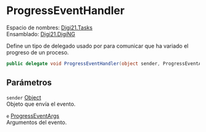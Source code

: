 # ProgressEventHandler

Espacio de nombres: [Digi21.Tasks](/digi3d-net/programacion/.net/referencia/digi21.diging/digi21.tasks/)  
Ensamblado: [Digi21.DigiNG](/digi3d-net/programacion/.net/referencia/digi21.diging.plugin/digi21.diging/)

Define un tipo de delegado usado por para comunicar que ha variado el progreso de un proceso.

```csharp
public delegate void ProgressEventHandler(object sender, ProgressEventArgs e);
```

## Parámetros

`sender` [Object](https://docs.microsoft.com/en-us/dotnet/api/system.object?view=net-5.0)  
Objeto que envía el evento.

`e` [ProgressEventArgs](/digi3d-net/programacion/.net/referencia/digi21.diging/digi21.tasks/clases/progresseventargs/)  
Argumentos del evento.



